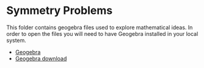 # Symmetry Problems

This folder contains geogebra files used to explore mathematical ideas.
In order to open the files you will need to have Geogebra installed in your local system.

- [Geogebra](https://www.geogebra.org/)
- [Geogebra download](https://www.geogebra.org/download)